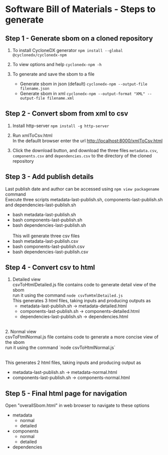 # Software Bill of Materials - Steps to generate 

## Step 1 - Generate sbom on a cloned repository 

1. To install CycloneDX generator
   ```npm install --global @cyclonedx/cyclonedx-npm```
   
2. To view options and help
   ```cyclonedx-npm -h```
   
3. To generate and save the sbom to a file
   * Generate sbom in json (default)
     ```cyclonedx-npm --output-file filename.json```
   * Generate sbom in xml
     ```cyclonedx-npm --output-format "XML" --output-file filename.xml```
     
## Step 2 - Convert sbom from xml to csv 

1. Install http-server
   ```npm install -g http-server```
   
2. Run xmlToCsv.html <br>
   In the defaullt browser enter the url [http://localhost:8000/xmlToCsv.html](http://localhost:8000/xmlToCsv.html)

3. Click the download button, and download the three files `metadata.csv`, `components.csv` and `dependencies.csv` to the directory of the cloned repository

## Step 3 - Add publish details 
Last publish date and author can be accessed using ```npm view packagename``` command <br>
Execute three scripts metadata-last-publish.sh, components-last-publish.sh and dependencies-last-publish.sh <br>
* bash metadata-last-publish.sh
* bash components-last-publish.sh
* bash dependencies-last-publish.sh <br>
<br>This will generate three csv files <br>
* bash metadata-last-publish.csv
* bash components-last-publish.csv
* bash dependencies-last-publish.csv

## Step 4 - Convert csv to html 

1. Detailed view <br>
   csvToHtmlDetailed.js file contains code to generate detail view of the sbom <br>
   run it using the command ```node csvToHtmlDetailed.js``` <br>
   This generates 3 html files, taking inputs and producing outputs as <br>
   * metadata-last-publish.sh -> metadata-detailed.html
   * components-last-publish.sh -> components-detailed.html
   * dependencies-last-publish.sh -> dependencies.html
<br>
2. Normal view <br>
   csvToFtmlNormal.js file contains code to generate a more concise view of the sbom <br>
   run it using the command `node csvToHtmlNormal.js`

   <br>This generates 2 html files, taking inputs and producing output as <br>
   * metadata-last-publish.sh -> metadata-normal.html
   * components-last-publish.sh -> components-normal.html
  
## Step 5 - Final html page for navigation 
Open "overallSbom.html" in web browser to navigate to these options 
* metadata
  * normal
  * detailed
* components
  * normal
  * detailed
* dependencies 
    
